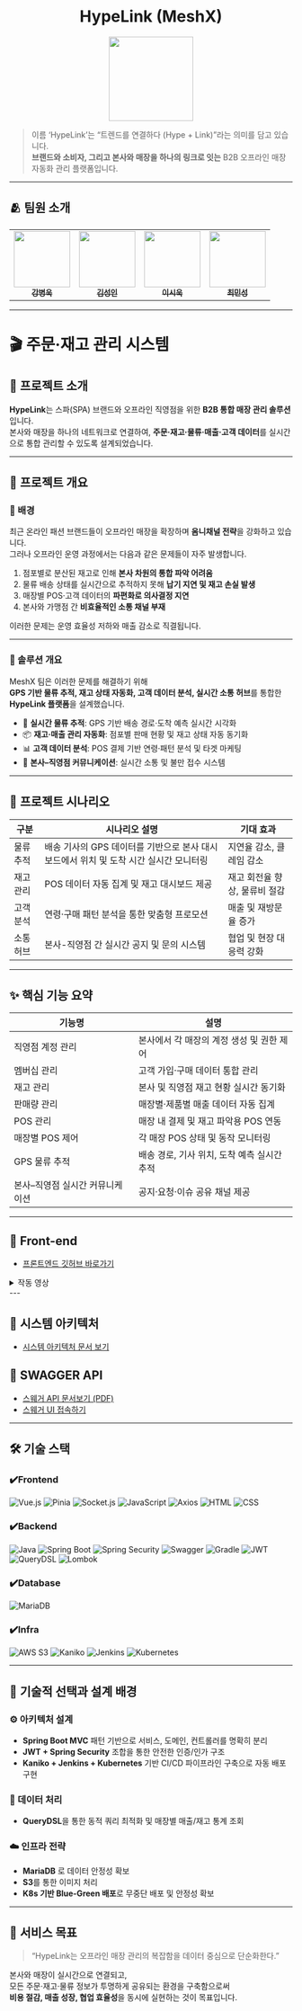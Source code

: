 <h1 align="center"> HypeLink (MeshX) </h1>
<div align="center"> 
 <img src="https://github.com/user-attachments/assets/807a5735-e104-4bbe-adf5-b7a47830b0cf" width="150"/>
</div>

> 이름 ‘HypeLink’는 “트렌드를 연결하다 (Hype + Link)”라는 의미를 담고 있습니다.  
> **브랜드와 소비자, 그리고 본사와 매장을 하나의 링크로 잇는** B2B 오프라인 매장 자동화 관리 플랫폼입니다.

---

## 🫂 팀원 소개
<table align="center">
  <tbody>
    <tr>
      <td align="center"><a href="https://github.com/kbw07"><img src="https://github.com/user-attachments/assets/706e1875-8a3d-4d3e-9a19-d344d6866f23" width="100px;" alt=""/><br /><sub><b> 강병욱 </b></sub></a><br /></td>
      <td align="center"><a href="https://github.com/flionme"><img src="https://github.com/user-attachments/assets/08e896f8-c18f-454a-a44a-2337f585e77f" width="100px;" alt=""/><br /><sub><b> 김성인 </b></sub></a><br /></td>
      <td align="center"><a href="https://github.com/David9733"><img src="https://github.com/user-attachments/assets/4d6ad9a1-ac42-4f36-9259-2b988493cf85" width="100px;" alt=""/><br /><sub><b> 이시욱 </b></sub></a><br /></td>
      <td align="center"><a href="https://github.com/raccoon-coding"><img src="https://github.com/user-attachments/assets/90a33761-0bd8-4b73-a12a-1e24f0c5a6a9" width="100px;" alt=""/><br /><sub><b> 최민성 </b></sub></a><br /></td>
    </tr>
  </tbody>
</table>

---

# 🎬 주문·재고 관리 시스템

## 🎯 프로젝트 소개

**HypeLink**는 스파(SPA) 브랜드와 오프라인 직영점을 위한 **B2B 통합 매장 관리 솔루션**입니다.  
본사와 매장을 하나의 네트워크로 연결하여, **주문·재고·물류·매출·고객 데이터**를 실시간으로 통합 관리할 수 있도록 설계되었습니다.

---

## 📘 프로젝트 개요

### 🔹 배경
최근 온라인 패션 브랜드들이 오프라인 매장을 확장하며 **옴니채널 전략**을 강화하고 있습니다.  
그러나 오프라인 운영 과정에서는 다음과 같은 문제들이 자주 발생합니다.

1. 점포별로 분산된 재고로 인해 **본사 차원의 통합 파악 어려움**
2. 물류 배송 상태를 실시간으로 추적하지 못해 **납기 지연 및 재고 손실 발생**
3. 매장별 POS·고객 데이터의 **파편화로 의사결정 지연**
4. 본사와 가맹점 간 **비효율적인 소통 채널 부재**

이러한 문제는 운영 효율성 저하와 매출 감소로 직결됩니다.

---

### 🔹 솔루션 개요
MeshX 팀은 이러한 문제를 해결하기 위해  
**GPS 기반 물류 추적, 재고 상태 자동화, 고객 데이터 분석, 실시간 소통 허브**를 통합한  
**HypeLink 플랫폼**을 설계했습니다.

- 🚚 **실시간 물류 추적**: GPS 기반 배송 경로·도착 예측 실시간 시각화
- 📦 **재고·매출 관리 자동화**: 점포별 판매 현황 및 재고 상태 자동 동기화
- 📊 **고객 데이터 분석**: POS 결제 기반 연령·패턴 분석 및 타겟 마케팅
- 💬 **본사–직영점 커뮤니케이션**: 실시간 소통 및 불만 접수 시스템

---

## 🧭 프로젝트 시나리오

| 구분 | 시나리오 설명 | 기대 효과 |
|------|----------------|------------|
| 물류 추적 | 배송 기사의 GPS 데이터를 기반으로 본사 대시보드에서 위치 및 도착 시간 실시간 모니터링 | 지연율 감소, 클레임 감소 |
| 재고 관리 | POS 데이터 자동 집계 및 재고 대시보드 제공 | 재고 회전율 향상, 물류비 절감 |
| 고객 분석 | 연령·구매 패턴 분석을 통한 맞춤형 프로모션 | 매출 및 재방문율 증가 |
| 소통 허브 | 본사-직영점 간 실시간 공지 및 문의 시스템 | 협업 및 현장 대응력 강화 |

---

## ✨ 핵심 기능 요약

| 기능명 | 설명 |
|--------|------|
| 직영점 계정 관리 | 본사에서 각 매장의 계정 생성 및 권한 제어 |
| 멤버십 관리 | 고객 가입·구매 데이터 통합 관리 |
| 재고 관리 | 본사 및 직영점 재고 현황 실시간 동기화 |
| 판매량 관리 | 매장별·제품별 매출 데이터 자동 집계 |
| POS 관리 | 매장 내 결제 및 재고 파악용 POS 연동 |
| 매장별 POS 제어 | 각 매장 POS 상태 및 동작 모니터링 |
| GPS 물류 추적 | 배송 경로, 기사 위치, 도착 예측 실시간 추적 |
| 본사–직영점 실시간 커뮤니케이션 | 공지·요청·이슈 공유 채널 제공 |

---

## 💚 Front-end
- <a href="https://github.com/beyond-sw-camp/be17-fin-MeshX-HypeLink-FE">프론트엔드 깃허브 바로가기</a>
<details>
<summary>작동 영상 </summary>
<div markdown="1">

## POS기 결제 
https://github.com/user-attachments/assets/f09af943-2685-4d06-b2ba-36d168becb23
</div>
</details>
---

## 🔧 시스템 아키텍처
- <a href="https://github.com/beyond-sw-camp/be17-fin-MeshX-HypeLink-BE/blob/raccoon/swagger/doc/%EC%8B%9C%EC%8A%A4%ED%85%9C%20%EC%95%84%ED%82%A4%ED%85%8D%EC%B2%98.png">시스템 아키텍처 문서 보기</a>

## 📝 SWAGGER API

- [스웨거 API 문서보기 (PDF)](https://github.com/beyond-sw-camp/be17-fin-MeshX-HypeLink-BE/blob/main/doc/Swagger.pdf)  
- [스웨거 UI 접속하기](http://3.36.70.161:8080/swagger-ui/index.html)


---

## 🛠 기술 스택

### ✔️Frontend
![Vue.js](https://img.shields.io/badge/vue.js-%2335495e.svg?style=for-the-badge&logo=vuedotjs&logoColor=%234FC08D)
![Pinia](https://img.shields.io/badge/Pinia-ffd859?style=for-the-badge&logoColor=black)
![Socket.js](https://img.shields.io/badge/Socket.io-black?style=for-the-badge&logo=socketdotio&logoColor=white)
![JavaScript](https://img.shields.io/badge/JavaScript-323330?style=for-the-badge&logo=javascript&logoColor=F7DF1E)
![Axios](https://img.shields.io/badge/Axios-671ddf?style=for-the-badge&logo=axios&logoColor=white)
![HTML](https://img.shields.io/badge/HTML-E34F26?style=for-the-badge&logo=html5&logoColor=white)
![CSS](https://img.shields.io/badge/CSS-1572B6?style=for-the-badge&logo=css3&logoColor=white)

### ✔️Backend
![Java](https://img.shields.io/badge/Java-007396?style=for-the-badge&logo=openjdk&logoColor=white)
![Spring Boot](https://img.shields.io/badge/Spring%20Boot-6DB33F?style=for-the-badge&logo=springboot&logoColor=white)
![Spring Security](https://img.shields.io/badge/Spring%20Security-6DB33F?style=for-the-badge&logo=springsecurity&logoColor=white)
![Swagger](https://img.shields.io/badge/Swagger-85EA2D?style=for-the-badge&logo=swagger&logoColor=white)
![Gradle](https://img.shields.io/badge/Gradle-02303A?style=for-the-badge&logo=gradle&logoColor=white)
![JWT](https://img.shields.io/badge/JWT-black?style=for-the-badge&logo=jsonwebtokens&logoColor=white)
![QueryDSL](https://img.shields.io/badge/QueryDSL-4479A1?style=for-the-badge&logoColor=white)
![Lombok](https://img.shields.io/badge/Lombok-BC4125?style=for-the-badge&logoColor=white)

### ✔️Database
![MariaDB](https://img.shields.io/badge/MariaDB-003545?style=for-the-badge&logo=mariadb&logoColor=white)

### ✔️Infra
![AWS S3](https://img.shields.io/badge/Amazon%20S3-569A31?style=for-the-badge&logo=amazons3&logoColor=white)
![Kaniko](https://img.shields.io/badge/Kaniko-2A2E35?style=for-the-badge&logo=docker&logoColor=white)
![Jenkins](https://img.shields.io/badge/Jenkins-D24939?style=for-the-badge&logo=jenkins&logoColor=white)
![Kubernetes](https://img.shields.io/badge/Kubernetes-326CE5?style=for-the-badge&logo=kubernetes&logoColor=white)

---

## 🔧 기술적 선택과 설계 배경

### ⚙️ 아키텍처 설계
- **Spring Boot MVC** 패턴 기반으로 서비스, 도메인, 컨트롤러를 명확히 분리
- **JWT + Spring Security** 조합을 통한 안전한 인증/인가 구조
- **Kaniko + Jenkins + Kubernetes** 기반 CI/CD 파이프라인 구축으로 자동 배포 구현

### 📡 데이터 처리
- **QueryDSL**을 통한 동적 쿼리 최적화 및 매장별 매출/재고 통계 조회

### ☁️ 인프라 전략
- **MariaDB** 로 데이터 안정성 확보
- **S3**를 통한 이미지 처리
- **K8s 기반 Blue-Green 배포**로 무중단 배포 및 안정성 확보

---

## 🚀 서비스 목표

> “HypeLink는 오프라인 매장 관리의 복잡함을 데이터 중심으로 단순화한다.”

본사와 매장이 실시간으로 연결되고,  
모든 주문·재고·물류 정보가 투명하게 공유되는 환경을 구축함으로써  
**비용 절감, 매출 성장, 협업 효율성**을 동시에 실현하는 것이 목표입니다.
